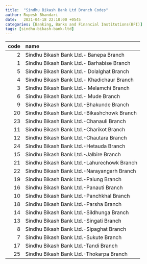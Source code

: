 ```yaml
---
title:  "Sindhu Bikash Bank Ltd Branch Codes"
author: Rupesh Bhandari
date:   2021-04-18 22:10:00 +0545
categories: [Banking, Banks and Financial Institutions(BFI)]
tags: [sindhu-bikash-bank-ltd]
---
```


|   code | name                                       |
|-------:|:-------------------------------------------|
|      2 | Sindhu Bikash Bank Ltd.- Banepa Branch     |
|      1 | Sindhu Bikash Bank Ltd.- Barhabise Branch  |
|      5 | Sindhu Bikash Bank Ltd.- Dolalghat Branch  |
|      4 | Sindhu Bikash Bank Ltd.- Khadichaur Branch |
|      3 | Sindhu Bikash Bank Ltd.- Melamchi Branch   |
|      6 | Sindhu Bikash Bank Ltd.- Mude Branch       |
|      9 | Sindhu Bikash Bank Ltd.-Bhakunde Branch    |
|     20 | Sindhu Bikash Bank Ltd.-Bikashchowk Branch |
|     23 | Sindhu Bikash Bank Ltd.-Chanauli Branch    |
|     11 | Sindhu Bikash Bank Ltd.-Charikot Branch    |
|     12 | Sindhu Bikash Bank Ltd.-Chautara Branch    |
|     24 | Sindhu Bikash Bank Ltd.-Hetauda Branch     |
|     15 | Sindhu Bikash Bank Ltd.-Jalbire Branch     |
|     21 | Sindhu Bikash Bank Ltd.-Lahurechowk Branch |
|     22 | Sindhu Bikash Bank Ltd.-Narayangarh Branch |
|     19 | Sindhu Bikash Bank Ltd.-Palung Branch      |
|     16 | Sindhu Bikash Bank Ltd.-Panauti Branch     |
|     10 | Sindhu Bikash Bank Ltd.-Panchkhal Branch   |
|     18 | Sindhu Bikash Bank Ltd.-Parsha Branch      |
|     14 | Sindhu Bikash Bank Ltd.-Sildhunga Branch   |
|     13 | Sindhu Bikash Bank Ltd.-Singati Branch     |
|      8 | Sindhu Bikash Bank Ltd.-Sipaghat Branch    |
|      7 | Sindhu Bikash Bank Ltd.-Sukute Branch      |
|     17 | Sindhu Bikash Bank Ltd.-Tandi Branch       |
|     25 | Sindhu Bikash Bank Ltd.-Thokarpa Branch    |